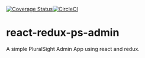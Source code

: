 [![Coverage Status](https://coveralls.io/repos/github/Gidraff/react-redux-ps-admin/badge.svg?branch=ft-add-tests-for-react-components)](https://coveralls.io/github/Gidraff/react-redux-ps-admin?branch=ft-add-tests-for-react-components)[![CircleCI](https://circleci.com/gh/Gidraff/react-redux-ps-admin/tree/develop.svg?style=svg)](https://circleci.com/gh/Gidraff/react-redux-ps-admin/tree/develop)
# react-redux-ps-admin
A simple PluralSight Admin App using react and redux.
